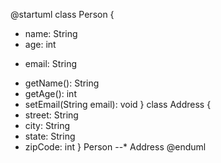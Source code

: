 @startuml
class Person {
  + name: String
  + age: int
  - email: String
  + getName(): String
  + getAge(): int
  + setEmail(String email): void
}
class Address {
  + street: String
  + city: String
  + state: String
  + zipCode: int
}
Person --* Address
@enduml
